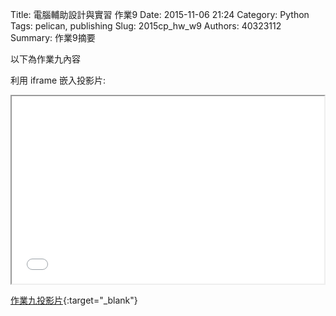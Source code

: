 Title: 電腦輔助設計與實習 作業9
Date: 2015-11-06 21:24
Category: Python
Tags: pelican, publishing
Slug: 2015cp_hw_w9
Authors: 40323112
Summary: 作業9摘要

以下為作業九內容

利用 iframe 嵌入投影片:

<iframe src="simplest8.html" width="500" height="300"></iframe>

[作業九投影片](simplest8.html){:target="_blank"}
